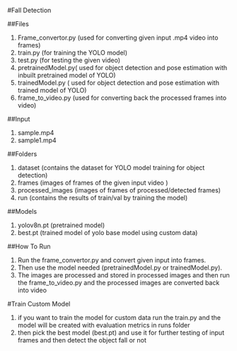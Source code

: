 #Fall Detection

##Files
  1.  Frame_convertor.py (used for converting given input .mp4 video into frames)
  2.  train.py (for training the YOLO model)
  3.  test.py (for testing the given video)
  4.  pretrainedModel.py( used for object detection and pose estimation with inbuilt pretrained model of YOLO)
  5.  trainedModel.py ( used for object detection and pose estimation with trained model of YOLO)
  6.  frame_to_video.py (used for converting back the processed frames into video)

##Input
  1.  sample.mp4
  2.  sample1.mp4

##Folders
  1.  dataset (contains the dataset for YOLO model training for object detection)
  2.  frames (images of frames of the given input video )
  3.  processed_images (images of frames of processed/detected frames)
  4.  run (contains the results of train/val by training the model)

##Models
  1.  yolov8n.pt (pretrained model)
  2.  best.pt (trained model of yolo base model using custom data)

##How To Run 
  1.  Run the frame_convertor.py and convert given input into frames.
  2.  Then use the model needed (pretrainedModel.py or trainedModel.py).
  3.  The images are processed and stored in processed images and then run the frame_to_video.py and the processed images are converted back into video

#Train Custom Model
  1.  if you want to train the model for custom data run the train.py and the model will be created with evaluation metrics in runs folder
  2.  then pick the best model (best.pt) and use it for further testing of input frames and then detect the object fall or not

